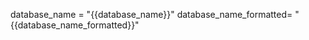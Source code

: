 database_name          = "{{database_name}}"
database_name_formatted= "{{database_name_formatted}}"
